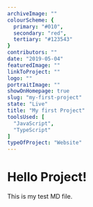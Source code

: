 ```yaml
---
archiveImage: ""
colourScheme: {
  primary: "#010",
  secondary: "red",
  tertiary: "#123543"
}
contributors: ""
date: "2019-05-04"
featuredImage: ""
linkToProject: ""
logo: ""
portraitImage: ""
showOnHomepage: true
slug: "my-first-project"
state: "Live"
title: "My first Project"
toolsUsed: [
  "JavaScript",
  "TypeScript"
]
typeOfProject: "Website"
---
```

# Hello Project!

This is my test MD file.